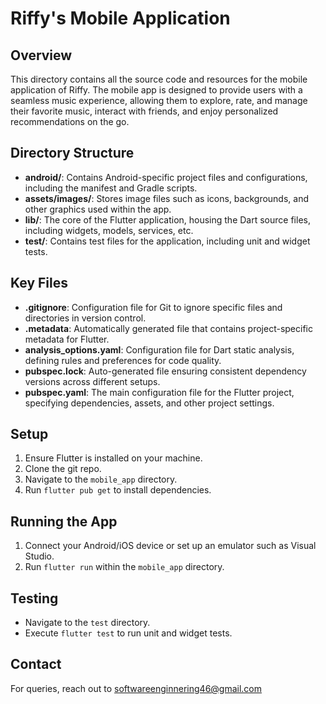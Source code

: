 # Riffy's Mobile Application

## Overview

This directory contains all the source code and resources for the mobile application of Riffy. The mobile app is designed to provide users with a seamless music experience, allowing them to explore, rate, and manage their favorite music, interact with friends, and enjoy personalized recommendations on the go.


## Directory Structure

- **android/**: Contains Android-specific project files and configurations, including the manifest and Gradle scripts.
- **assets/images/**: Stores image files such as icons, backgrounds, and other graphics used within the app.
- **lib/**: The core of the Flutter application, housing the Dart source files, including widgets, models, services, etc.
- **test/**: Contains test files for the application, including unit and widget tests.

## Key Files

- **.gitignore**: Configuration file for Git to ignore specific files and directories in version control.
- **.metadata**: Automatically generated file that contains project-specific metadata for Flutter.
- **analysis_options.yaml**: Configuration file for Dart static analysis, defining rules and preferences for code quality.
- **pubspec.lock**: Auto-generated file ensuring consistent dependency versions across different setups.
- **pubspec.yaml**: The main configuration file for the Flutter project, specifying dependencies, assets, and other project settings.


## Setup

1. Ensure Flutter is installed on your machine.
2. Clone the git repo.
2. Navigate to the `mobile_app` directory.
3. Run `flutter pub get` to install dependencies.


## Running the App

1. Connect your Android/iOS device or set up an emulator such as Visual Studio.
2. Run `flutter run` within the `mobile_app` directory.


## Testing

- Navigate to the `test` directory.
- Execute `flutter test` to run unit and widget tests.


## Contact

For queries, reach out to softwareenginnering46@gmail.com
